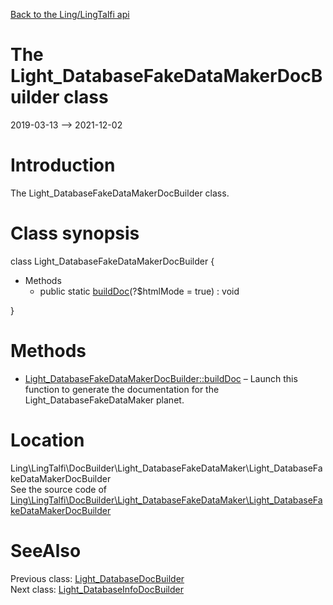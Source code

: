[Back to the Ling/LingTalfi api](https://github.com/lingtalfi/LingTalfi/blob/master/doc/api/Ling/LingTalfi.md)



The Light_DatabaseFakeDataMakerDocBuilder class
================
2019-03-13 --> 2021-12-02






Introduction
============

The Light_DatabaseFakeDataMakerDocBuilder class.



Class synopsis
==============


class <span class="pl-k">Light_DatabaseFakeDataMakerDocBuilder</span>  {

- Methods
    - public static [buildDoc](https://github.com/lingtalfi/LingTalfi/blob/master/doc/api/Ling/LingTalfi/DocBuilder/Light_DatabaseFakeDataMaker/Light_DatabaseFakeDataMakerDocBuilder/buildDoc.md)(?$htmlMode = true) : void

}






Methods
==============

- [Light_DatabaseFakeDataMakerDocBuilder::buildDoc](https://github.com/lingtalfi/LingTalfi/blob/master/doc/api/Ling/LingTalfi/DocBuilder/Light_DatabaseFakeDataMaker/Light_DatabaseFakeDataMakerDocBuilder/buildDoc.md) &ndash; Launch this function to generate the documentation for the Light_DatabaseFakeDataMaker planet.





Location
=============
Ling\LingTalfi\DocBuilder\Light_DatabaseFakeDataMaker\Light_DatabaseFakeDataMakerDocBuilder<br>
See the source code of [Ling\LingTalfi\DocBuilder\Light_DatabaseFakeDataMaker\Light_DatabaseFakeDataMakerDocBuilder](https://github.com/lingtalfi/LingTalfi/blob/master/DocBuilder/Light_DatabaseFakeDataMaker/Light_DatabaseFakeDataMakerDocBuilder.php)



SeeAlso
==============
Previous class: [Light_DatabaseDocBuilder](https://github.com/lingtalfi/LingTalfi/blob/master/doc/api/Ling/LingTalfi/DocBuilder/Light_Database/Light_DatabaseDocBuilder.md)<br>Next class: [Light_DatabaseInfoDocBuilder](https://github.com/lingtalfi/LingTalfi/blob/master/doc/api/Ling/LingTalfi/DocBuilder/Light_DatabaseInfo/Light_DatabaseInfoDocBuilder.md)<br>
